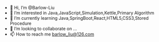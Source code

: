 - 👋 Hi, I’m @Barlow-Liu
- 👀 I’m interested in Java,JavaScript,Simulation,Kettle,Primary Algorithm
- 🌱 I’m currently learning Java,SpringBoot,React,HTML5,CSS3,Stored Procedure
- 💞️ I’m looking to collaborate on ...
- 📫 How to reach me barlow_liu@126.com

<!---
Barlow-Liu/Barlow-Liu is a ✨ special ✨ repository because its `README.md` (this file) appears on your GitHub profile.
You can click the Preview link to take a look at your changes.
--->
